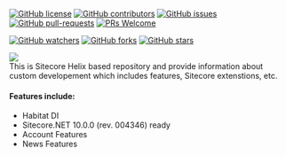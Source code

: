 
[![GitHub license](https://img.shields.io/github/license/amitkumar-ak/CT.SC.svg)](https://github.com/amitkumar-ak/CT.SC/blob/master/LICENSE)
[![GitHub contributors](https://img.shields.io/github/contributors/amitkumar-ak/CT.SC.svg)](https://GitHub.com/amitkumar-ak/CT.SC/graphs/contributors/)
[![GitHub issues](https://img.shields.io/github/issues/amitkumar-ak/CT.SC.svg)](https://GitHub.com/amitkumar-ak/CT.SC/issues/)
[![GitHub pull-requests](https://img.shields.io/github/issues-pr/amitkumar-ak/CT.SC.svg)](https://GitHub.com/amitkumar-ak/CT.SC/pulls/)
[![PRs Welcome](https://img.shields.io/badge/PRs-welcome-brightgreen.svg?style=flat-square)](http://makeapullrequest.com)

[![GitHub watchers](https://img.shields.io/github/watchers/amitkumar-ak/CT.SC.svg?style=social&label=Watch&maxAge=2592000)](https://GitHub.com/amitkumar-ak/CT.SC/watchers/)
[![GitHub forks](https://img.shields.io/github/forks/amitkumar-ak/CT.SC.svg?style=social&label=Fork&maxAge=2592000)](https://GitHub.com/amitkumar-ak/CT.SC/network/)
[![GitHub stars](https://img.shields.io/github/stars/amitkumar-ak/CT.SC.svg?style=social&label=Star&maxAge=2592000)](https://GitHub.com/amitkumar-ak/CT.SC/stargazers/)

<img src="https://1.bp.blogspot.com/-8juFM5WwQBU/XQs2FnRiNZI/AAAAAAAAG2g/Q39yZq7QdlE2sz04r62BSZsFXBIJSii7wCLcBGAs/s1600/sitecore-helixbase.png" /><br />
This is Sitecore Helix based repository and provide information about custom developement which includes features, Sitecore extenstions, etc.


#### Features include:

* Habitat DI
* Sitecore.NET 10.0.0 (rev. 004346) ready
* Account Features
* News Features

